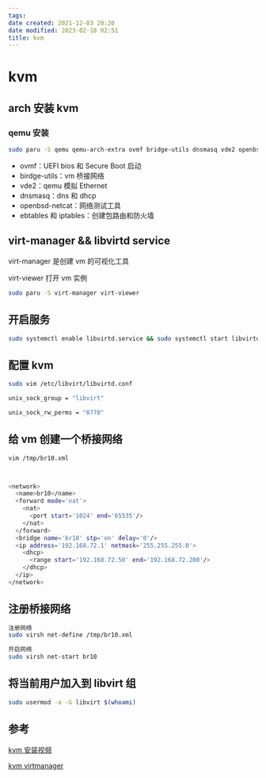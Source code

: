 ```yaml
---
tags: 
date created: 2021-12-03 20:20
date modified: 2023-02-18 02:51
title: kvm
---
```


# kvm

## arch 安装 kvm

### qemu 安装

```bash
sudo paru -S qemu qemu-arch-extra ovmf bridge-utils dnsmasq vde2 openbsd-netcat ebtables iptables
```

- ovmf：UEFI bios 和 Secure Boot 启动
- birdge-utils：vm 桥接网络
- vde2：qemu 模拟 Ethernet
- dnsmasq：dns 和 dhcp
- openbsd-netcat：网络测试工具
- ebtables 和 iptables：创建包路由和防火墙

## virt-manager && libvirtd service

virt-manager 是创建 vm 的可视化工具 

virt-viewer 打开 vm 实例

```bash
sudo paru -S virt-manager virt-viewer
```

## 开启服务

```bash
sudo systemctl enable libvirtd.service && sudo systemctl start libvirtd.service
```

## 配置 kvm

```bash
sudo vim /etc/libvirt/libvirtd.conf

unix_sock_group = "libvirt"

unix_sock_rw_perms = "0770"
```

## 给 vm 创建一个桥接网络

```bash
vim /tmp/br10.xml



<network>
  <name>br10</name>
  <forward mode='nat'>
    <nat>
      <port start='1024' end='65535'/>
    </nat>
  </forward>
  <bridge name='br10' stp='on' delay='0'/>
  <ip address='192.168.72.1' netmask='255.255.255.0'>
    <dhcp>
      <range start='192.168.72.50' end='192.168.72.200'/>
    </dhcp>
  </ip>
</network>
```

## 注册桥接网络

```bash
注册网络
sudo virsh net-define /tmp/br10.xml

开启网络
sudo virsh net-start br10
```

## 将当前用户加入到 libvirt 组

```bash
sudo usermod -a -G libvirt $(whoami)
```

## 参考

[kvm 安装视频](https://www.youtube.com/watch?v=itZf5FpDcV0)

[kvm virtmanager](https://boseji.com/posts/manjaro-kvm-virtmanager/)

